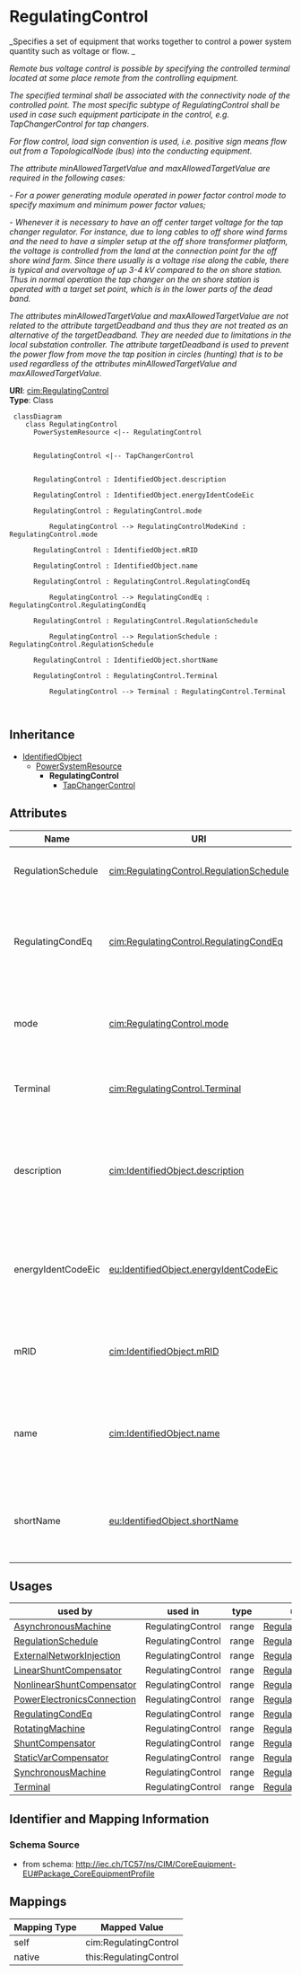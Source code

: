 # RegulatingControl


_Specifies a set of equipment that works together to control a power system quantity such as voltage or flow. _

_Remote bus voltage control is possible by specifying the controlled terminal located at some place remote from the controlling equipment._

_The specified terminal shall be associated with the connectivity node of the controlled point.  The most specific subtype of RegulatingControl shall be used in case such equipment participate in the control, e.g. TapChangerControl for tap changers._

_For flow control, load sign convention is used, i.e. positive sign means flow out from a TopologicalNode (bus) into the conducting equipment._

_The attribute minAllowedTargetValue and maxAllowedTargetValue are required in the following cases:_

_- For a power generating module operated in power factor control mode to specify maximum and minimum power factor values;_

_- Whenever it is necessary to have an off center target voltage for the tap changer regulator. For instance, due to long cables to off shore wind farms and the need to have a simpler setup at the off shore transformer platform, the voltage is controlled from the land at the connection point for the off shore wind farm. Since there usually is a voltage rise along the cable, there is typical and overvoltage of up 3-4 kV compared to the on shore station. Thus in normal operation the tap changer on the on shore station is operated with a target set point, which is in the lower parts of the dead band._

_The attributes minAllowedTargetValue and maxAllowedTargetValue are not related to the attribute targetDeadband and thus they are not treated as an alternative of the targetDeadband. They are needed due to limitations in the local substation controller. The attribute targetDeadband is used to prevent the power flow from move the tap position in circles (hunting) that is to be used regardless of the attributes minAllowedTargetValue and maxAllowedTargetValue._





**URI**: [cim:RegulatingControl](http://iec.ch/TC57/CIM100#RegulatingControl)<br />
**Type**: Class




```mermaid
 classDiagram
    class RegulatingControl
      PowerSystemResource <|-- RegulatingControl
      

      RegulatingControl <|-- TapChangerControl
      
      
      RegulatingControl : IdentifiedObject.description
        
      RegulatingControl : IdentifiedObject.energyIdentCodeEic
        
      RegulatingControl : RegulatingControl.mode
        
          RegulatingControl --> RegulatingControlModeKind : RegulatingControl.mode
        
      RegulatingControl : IdentifiedObject.mRID
        
      RegulatingControl : IdentifiedObject.name
        
      RegulatingControl : RegulatingControl.RegulatingCondEq
        
          RegulatingControl --> RegulatingCondEq : RegulatingControl.RegulatingCondEq
        
      RegulatingControl : RegulatingControl.RegulationSchedule
        
          RegulatingControl --> RegulationSchedule : RegulatingControl.RegulationSchedule
        
      RegulatingControl : IdentifiedObject.shortName
        
      RegulatingControl : RegulatingControl.Terminal
        
          RegulatingControl --> Terminal : RegulatingControl.Terminal
        
      
```





## Inheritance
* [IdentifiedObject](IdentifiedObject.md)
    * [PowerSystemResource](PowerSystemResource.md)
        * **RegulatingControl**
            * [TapChangerControl](TapChangerControl.md)



## Attributes


| Name | URI | Cardinality and Range | Description | Inheritance |
| ---  | --- | --- | --- | --- |
| RegulationSchedule | [cim:RegulatingControl.RegulationSchedule](http://iec.ch/TC57/CIM100#RegulatingControl.RegulationSchedule) | 0..* <br />  [RegulationSchedule](RegulationSchedule.md)  | Schedule for this regulating control | direct |
| RegulatingCondEq | [cim:RegulatingControl.RegulatingCondEq](http://iec.ch/TC57/CIM100#RegulatingControl.RegulatingCondEq) | 0..* <br />  [RegulatingCondEq](RegulatingCondEq.md)  | The equipment that participates in this regulating control scheme | direct |
| mode | [cim:RegulatingControl.mode](http://iec.ch/TC57/CIM100#RegulatingControl.mode) | 1..1 <br />  [RegulatingControlModeKind](RegulatingControlModeKind.md)  | The regulating control mode presently available | direct |
| Terminal | [cim:RegulatingControl.Terminal](http://iec.ch/TC57/CIM100#RegulatingControl.Terminal) | 1..1 <br />  [Terminal](Terminal.md)  | The terminal associated with this regulating control | direct |
| description | [cim:IdentifiedObject.description](http://iec.ch/TC57/CIM100#IdentifiedObject.description) | 0..1 <br />  string  | The description is a free human readable text describing or naming the object | [IdentifiedObject](IdentifiedObject.md) |
| energyIdentCodeEic | [eu:IdentifiedObject.energyIdentCodeEic](http://iec.ch/TC57/CIM100-European#IdentifiedObject.energyIdentCodeEic) | 0..1 <br />  string  | The attribute is used for an exchange of the EIC code (Energy identification ... | [IdentifiedObject](IdentifiedObject.md) |
| mRID | [cim:IdentifiedObject.mRID](http://iec.ch/TC57/CIM100#IdentifiedObject.mRID) | 1..1 <br />  string  | Master resource identifier issued by a model authority | [IdentifiedObject](IdentifiedObject.md) |
| name | [cim:IdentifiedObject.name](http://iec.ch/TC57/CIM100#IdentifiedObject.name) | 1..1 <br />  string  | The name is any free human readable and possibly non unique text naming the o... | [IdentifiedObject](IdentifiedObject.md) |
| shortName | [eu:IdentifiedObject.shortName](http://iec.ch/TC57/CIM100-European#IdentifiedObject.shortName) | 0..1 <br />  string  | The attribute is used for an exchange of a human readable short name with len... | [IdentifiedObject](IdentifiedObject.md) |





## Usages

| used by | used in | type | used |
| ---  | --- | --- | --- |
| [AsynchronousMachine](AsynchronousMachine.md) | RegulatingControl | range | [RegulatingControl](RegulatingControl.md) |
| [RegulationSchedule](RegulationSchedule.md) | RegulatingControl | range | [RegulatingControl](RegulatingControl.md) |
| [ExternalNetworkInjection](ExternalNetworkInjection.md) | RegulatingControl | range | [RegulatingControl](RegulatingControl.md) |
| [LinearShuntCompensator](LinearShuntCompensator.md) | RegulatingControl | range | [RegulatingControl](RegulatingControl.md) |
| [NonlinearShuntCompensator](NonlinearShuntCompensator.md) | RegulatingControl | range | [RegulatingControl](RegulatingControl.md) |
| [PowerElectronicsConnection](PowerElectronicsConnection.md) | RegulatingControl | range | [RegulatingControl](RegulatingControl.md) |
| [RegulatingCondEq](RegulatingCondEq.md) | RegulatingControl | range | [RegulatingControl](RegulatingControl.md) |
| [RotatingMachine](RotatingMachine.md) | RegulatingControl | range | [RegulatingControl](RegulatingControl.md) |
| [ShuntCompensator](ShuntCompensator.md) | RegulatingControl | range | [RegulatingControl](RegulatingControl.md) |
| [StaticVarCompensator](StaticVarCompensator.md) | RegulatingControl | range | [RegulatingControl](RegulatingControl.md) |
| [SynchronousMachine](SynchronousMachine.md) | RegulatingControl | range | [RegulatingControl](RegulatingControl.md) |
| [Terminal](Terminal.md) | RegulatingControl | range | [RegulatingControl](RegulatingControl.md) |






## Identifier and Mapping Information







### Schema Source


* from schema: http://iec.ch/TC57/ns/CIM/CoreEquipment-EU#Package_CoreEquipmentProfile





## Mappings

| Mapping Type | Mapped Value |
| ---  | ---  |
| self | cim:RegulatingControl |
| native | this:RegulatingControl |




